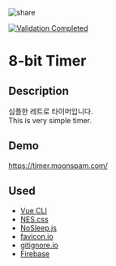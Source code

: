 ![share](https://user-images.githubusercontent.com/15099135/62300351-972c8880-b4b1-11e9-966a-1363ebee75e6.jpg)

[![Validation Completed](https://img.shields.io/badge/W3C%20Markup%20Validation-Completed-blue.svg)](https://validator.w3.org/nu/?doc=https%3A%2F%2Feighth-bit-timer.web.app%2F)

# 8-bit Timer

## Description

심플한 레트로 타이머입니다.  
This is very simple timer.

## Demo

<https://timer.moonspam.com/>

## Used

- [Vue CLI](https://cli.vuejs.org/)
- [NES.css](https://github.com/nostalgic-css/NES.css/)
- [NoSleep.js](https://github.com/richtr/NoSleep.js/)
- [favicon.io](https://favicon.io/)
- [gitignore.io](https://gitignore.io)
- [Firebase](https://firebase.google.com)

